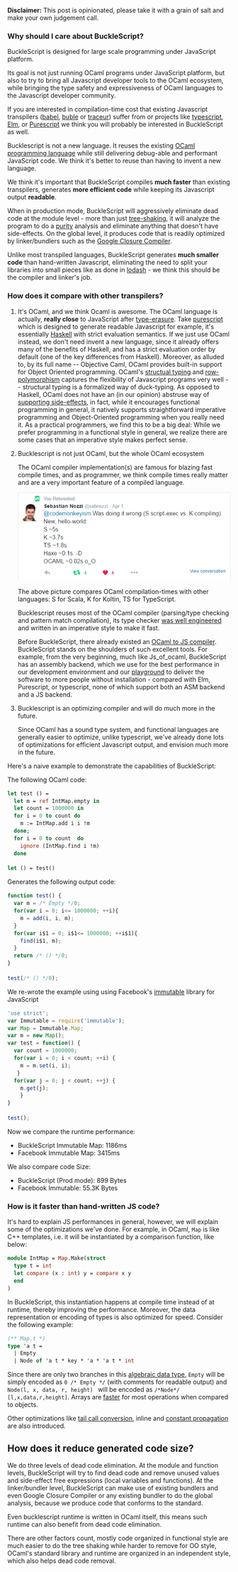 **Disclaimer:** This post is opinionated, please take it with a grain of
salt and make your own judgement call.

### Why should I care about BuckleScript?

BuckleScript is designed for large scale programming under JavaScript
platform.

Its goal is not just running OCaml programs under JavaScript
platform, but also to try to bring all Javascript developer tools to the OCaml
ecosystem, while bringing the type safety and expressiveness of OCaml
languages to the Javascript developer community.

If you are interested in compilation-time cost that existing Javascript
transpilers ([babel](https://babeljs.io/), [buble](http://buble.surge.sh/) or [traceur](https://github.com/google/traceur-compiler)) suffer from or projects like
[typescript](https://www.typescriptlang.org/),
[Elm](http://elm-lang.org/), or [Purescript](http://www.purescript.org/) we think you will probably be interested in BuckleScript as well.

Bucklescript is not a new language. It reuses the existing [OCaml programming language](https://ocaml.org/) while still delivering debug-able and performant JavaScript code. We think it's better to reuse than having to invent a new language.

We think it's important that BuckleScript compiles **much faster** than existing
transpilers, generates **more efficient code** while keeping its Javascript
output **readable**.

When in production mode, BuckleScript will aggressively eliminate dead code
at the module level - more than just [tree-shaking](http://www.2ality.com/2015/12/webpack-tree-shaking.html), it will analyze the program to do a [purity](https://en.wikipedia.org/wiki/Pure_function) analysis and eliminate anything that doesn't have side-effects. On the global level, it produces code that is readily optimized by linker/bundlers such as the [Google Closure Compiler](https://developers.google.com/closure/compiler/).

Unlike most transpiled languages, BuckleScript generates **much smaller
code** than hand-written Javascript, eliminating the need to split your
libraries into small pieces like as done in [lodash](https://github.com/lodash/lodash) - we think this should be the compiler and linker's job.

### How does it compare with other transpilers?

1. It's OCaml, and we think Ocaml is awesome. The OCaml language is actually, **really close** to JavaScript after [type-erasure](https://en.wikipedia.org/wiki/Type_erasure). Take [purescript](http://www.purescript.org/) which is designed to generate readable Javascript for example, it's essentially [Haskell](https://www.haskell.org/) with strict evaluation semantics. If we just use OCaml instead, we don't need invent a new language, since it already offers many of the benefits of Haskell, and has a strict evaluation order by default (one of the key differences from Haskell). Moreover, as alluded to, by its full name -- Objective Caml, OCaml provides built-in support for Object Oriented programming. OCaml's [structual typing](https://en.wikipedia.org/wiki/Structural_type_system) and   [row-polymorphism](https://www.cl.cam.ac.uk/teaching/1415/L28/rows.pdf) captures the flexibility of Javascript programs very well -- structural typing is a formalized way of duck-typing. As opposed to Haskell, OCaml does not have an (in our opinion) abstruse way of [supporting side-effects](http://stackoverflow.com/questions/2488646/why-are-side-effects-modeled-as-monads-in-haskell), in fact, while it encourages functional programming in general, it natively supports straightforward imperative programming and Object-Oriented programming when you really need it. As a practical programmers, we find this to be a big deal: While we prefer programming in a functional style in general, we realize there are some cases that an imperative style makes perfect sense.

2. Bucklescript is not just OCaml, but the whole OCaml ecosystem

   The OCaml compiler implementation(s) are famous for blazing fast compile times, and as programmer, we think compile times really matter and are a very important feature of a compiled language.

    ![./dist/images/compile-time.png](./dist/images/compile-time.png)

   The above picture compares OCaml compilation-times with
   other languages: S for Scala, K for Koltin, TS for TypeScript.

   Bucklescript reuses most of the OCaml compiler (parsing/type
   checking and pattern match compilation), its type checker
   [was well engineered](http://okmij.org/ftp/ML/generalization.html)
   and written in an imperative style to make it fast.

   Before BuckleScript, there already existed an
   [OCaml to JS compiler](./Differences-from-js_of_ocaml.md). BuckleScript
   stands on the shoulders of such excellent tools. For example, from the very beginning, much like Js_of_ocaml,
   BuckleScript has an assembly backend, which we use for the best performance in our development
   environment and our
   [playground](http://bloomberg.github.io/bucklescript/js-demo/) to
   deliver the software to more people without installation - compared with Elm, Purescript, or typescript, none of which support both an ASM backend and a JS backend.

3. Bucklescript is an optimizing compiler and will do much more in the future.

   Since OCaml has a sound type system, and functional languages are
   generally easier to optimize, unlike typescript, we've already done lots of
   optimizations for efficient Javascript output, and envision much more in the future.


Here's a naive example to demonstrate the capabilities of BuckleScript:

The following OCaml code:
```OCaml
let test () =
  let m = ref IntMap.empty in
  let count = 1000000 in
  for i = 0 to count do
    m := IntMap.add i i !m
  done;
  for i = 0 to count  do
    ignore (IntMap.find i !m)
  done

let () = test()
```


Generates the following output code:

```js
function test() {
  var m = /* Empty */0;
  for(var i = 0; i<= 1000000; ++i){
    m = add(i, i, m);
  }
  for(var i$1 = 0; i$1<= 1000000; ++i$1){
    find(i$1, m);
  }
  return /* () */0;
}

test(/* () */0);

```

We re-wrote the example using using Facebook's
[immutable](http://facebook.github.io/immutable-js/) library for JavaScript

```js
'use strict';
var Immutable = require('immutable');
var Map = Immutable.Map;
var m = new Map();
var test = function() {
  var count = 1000000;
  for(var i = 0; i < count; ++i) {
    m = m.set(i, i);
   }
  for(var j = 0; j < count; ++j) {
    m.get(j);
    }
}

test();
```

Now we compare the runtime performance:

- BuckleScript Immutable Map: 1186ms
- Facebook Immutable Map: 3415ms

We also compare code Size:

- BuckleScript (Prod mode): 899 Bytes
- Facebook Immutable: 55.3K Bytes

### How is it faster than hand-written JS code?

It's hard to explain JS performances in general, however, we will
explain some of the optimizations we've done. For example, in OCaml, `Map`
is like C++ templates, i.e. it will be instantiated by a comparison
function, like below:

```ocaml
module IntMap = Map.Make(struct
  type t = int
  let compare (x : int) y = compare x y
  end
)
```

In BuckleScript, this instantiation happens at compile time instead of
at runtime, thereby improving the performance. Moreover, the data representation or encoding of types is also optimized for speed. Consider the following example:

```OCaml
(** Map.t *)
type 'a t =
  | Empty
  | Node of 'a t * key * 'a * 'a t * int
```

Since there are only two branches in this
[algebraic data type](https://en.wikipedia.org/wiki/Algebraic_data_type),
`Empty` will be simply encoded as `0 /* Empty */` (with comments for readable
output) and `Node(l, x, data, r, height) ` will be encoded as
`/*Node*/ [l,x,data,r,height]`. Arrays are [faster](http://stackoverflow.com/questions/17295056/array-vs-object-efficiency-in-javascript) for most operations when compared to objects.

Other optimizations like [tail call conversion](http://stackoverflow.com/questions/310974/what-is-tail-call-optimization), inline and [constant
propagation](https://en.wikipedia.org/wiki/Constant_folding) are also introduced.

## How does it reduce generated code size?

We do three levels of dead code elimination. At the module and function levels,
BuckleScript will try to find dead code and remove unused values and side-effect free expressions (local variables and functions). At
the linker/bundler level, BuckleScript can make use of existing bundlers and even Google Closure Compiler or any existing bundler
to do the global analysis, because we produce code that conforms to the standard.

Even bucklescript runtime is written in OCaml itself, this means such
runtime can also benefit from dead code elimination.

There are other factors count, mostly code organized in functional
style are much easier to do the tree shaking while harder to remove
for OO style, OCaml's standard library and runtime are organized in an
independent style, which also helps dead code removal.
